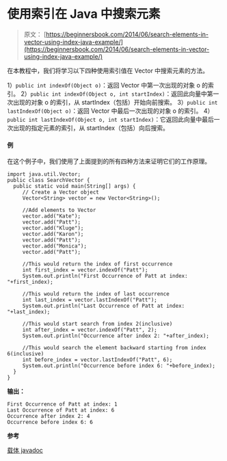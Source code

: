 # 使用索引在 Java 中搜索元素

> 原文： [https://beginnersbook.com/2014/06/search-elements-in-vector-using-index-java-example/](https://beginnersbook.com/2014/06/search-elements-in-vector-using-index-java-example/)

在本教程中，我们将学习以下四种使用索引值在 Vector 中搜索元素的方法。

1）`public int indexOf(Object o)`：返回 Vector 中第一次出现的对象 o 的索引。
2）`public int indexOf(Object o, int startIndex)`：返回此向量中第一次出现的对象 o 的索引，从 startIndex（包括）开始向前搜索。
3）`public int lastIndexOf(Object o)`：返回 Vector 中最后一次出现的对象 o 的索引。
4）`public int lastIndexOf(Object o, int startIndex)`：它返回此向量中最后一次出现的指定元素的索引，从 startIndex（包括）向后搜索。

#### 例

在这个例子中，我们使用了上面提到的所有四种方法来证明它们的工作原理。

```
import java.util.Vector;
public class SearchVector {
  public static void main(String[] args) { 
     // Create a Vector object
     Vector<String> vector = new Vector<String>();

     //Add elements to Vector
     vector.add("Kate");
     vector.add("Patt");
     vector.add("Kluge");
     vector.add("Karon");
     vector.add("Patt");
     vector.add("Monica");
     vector.add("Patt");

     //This would return the index of first occurrence
     int first_index = vector.indexOf("Patt");
     System.out.println("First Occurrence of Patt at index: "+first_index);

     //This would return the index of last occurrence
     int last_index = vector.lastIndexOf("Patt");
     System.out.println("Last Occurrence of Patt at index: "+last_index);

     //This would start search from index 2(inclusive)
     int after_index = vector.indexOf("Patt", 2);
     System.out.println("Occurrence after index 2: "+after_index);

     //This would search the element backward starting from index 6(inclusive)
     int before_index = vector.lastIndexOf("Patt", 6);
     System.out.println("Occurrence before index 6: "+before_index);
  } 
}
```

**输出：**

```
First Occurrence of Patt at index: 1
Last Occurrence of Patt at index: 6
Occurrence after index 2: 4
Occurrence before index 6: 6

```

**参考**

[载体 javadoc](https://docs.oracle.com/javase/7/docs/api/java/util/Vector.html "javadoc")